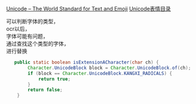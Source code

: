 [Unicode – The World Standard for Text and Emoji](https://home.unicode.org/)
[Unicode表情目录](https://unicode.org/Public/emoji/)

可以判断字体的类型，<br>
ocr以后，<br>
字体可能有问题，<br>
通过查找这个类型的字体，<br>
进行替换<br>
```java
   public static boolean isExtensionACharacter(char ch) {
        Character.UnicodeBlock block = Character.UnicodeBlock.of(ch);
        if (block == Character.UnicodeBlock.KANGXI_RADICALS) {
            return true;
        }
        return false;
    }
```